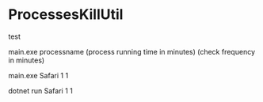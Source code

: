 # ProcessesKillUtil

test

main.exe processname (process running time in minutes) (check frequency in minutes)

main.exe Safari 1 1

dotnet run Safari 1 1
